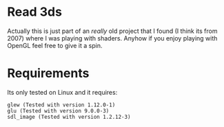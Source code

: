 # Read 3ds

Actually this is just part of an _really_ old project that I found (I think its from 2007) where I was playing with shaders. Anyhow if you enjoy playing with OpenGL feel free to give it a spin.

# Requirements

Its only tested on Linux and it requires:

```
glew (Tested with version 1.12.0-1)
glu (Tested with version 9.0.0-3)
sdl_image (Tested with version 1.2.12-3)
```

